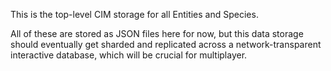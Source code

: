 This is the top-level CIM storage for all Entities and Species.

All of these are stored as JSON files here for now, 
but this data storage should eventually get sharded and replicated
across a network-transparent interactive database, which will be crucial
for multiplayer.

